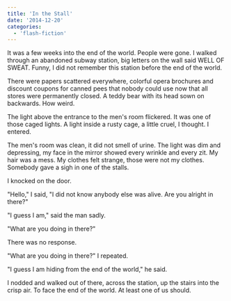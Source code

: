 ```yaml
---
title: 'In the Stall'
date: '2014-12-20'
categories:
  - 'flash-fiction'
---
```


It was a few weeks into the end of the world. People were gone. I walked through
an abandoned subway station, big letters on the wall said WELL OF SWEAT. Funny,
I did not remember this station before the end of the world.

<!-- truncate -->


There were papers scattered everywhere, colorful opera brochures and discount
coupons for canned pees that nobody could use now that all stores were
permanently closed. A teddy bear with its head sown on backwards. How weird.

The light above the entrance to the men's room flickered. It was one of those
caged lights. A light inside a rusty cage, a little cruel, I thought. I entered.

The men's room was clean, it did not smell of urine. The light was dim and
depressing, my face in the mirror showed every wrinkle and every zit. My hair
was a mess. My clothes felt strange, those were not my clothes. Somebody gave a
sigh in one of the stalls.

I knocked on the door.

"Hello," I said, "I did not know anybody else was alive. Are you alright in
there?"

"I guess I am," said the man sadly.

"What are you doing in there?"

There was no response.

"What are you doing in there?" I repeated.

"I guess I am hiding from the end of the world," he said.

I nodded and walked out of there, across the station, up the stairs into the
crisp air. To face the end of the world. At least one of us should.

